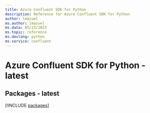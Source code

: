 ```yaml
---
title: Azure Confluent SDK for Python
description: Reference for Azure Confluent SDK for Python
author: lmazuel
ms.author: lmazuel
ms.data: 05/23/2023
ms.topic: reference
ms.devlang: python
ms.service: confluent
---
```

# Azure Confluent SDK for Python - latest
## Packages - latest
[!INCLUDE [packages](confluent-index.md)]